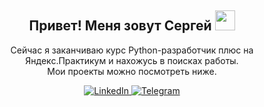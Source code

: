 <h2 align="center">Привет! Меня зовут Сергей
<img src="https://github.com/blackcater/blackcater/raw/main/images/Hi.gif" height="32"/></h2>
<p align="center">Сейчас я заканчиваю курс Python-разработчик плюс на Яндекс.Практикум и нахожусь в поисках работы.
<br>Мои проекты можно посмотреть ниже.</p>
<div align="center">
	<a href="https://www.linkedin.com/in/hastred/">
		<img src="https://img.shields.io/badge/LinkedIn-043A6B?style=for-the-badge&logo=linkedin&logoColor=white" alt="LinkedIn"/>
	</a>
	<a href="https://t.me/hastred">
		<img src="https://img.shields.io/badge/Telegram-043A6B?style=for-the-badge&logo=telegram&logoColor=white" alt="Telegram"/>
	</a>
</div>

